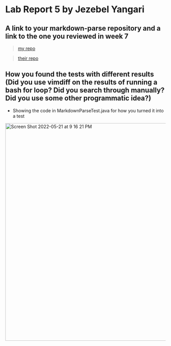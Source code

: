 # Lab Report 5 by Jezebel Yangari

## A link to your markdown-parse repository and a link to the one you reviewed in week 7
>[my repo](https://github.com/aaronchan32/markdown-parser)


>[their repo](https://github.com/httrieu/markdown-parser)

## How you found the tests with different results (Did you use vimdiff on the results of running a bash for loop? Did you search through manually? Did you use some other programmatic idea?)

- Showing the code in MarkdownParseTest.java for how you turned it into a test
<img width="682" alt="Screen Shot 2022-05-21 at 9 16 21 PM" src="https://user-images.githubusercontent.com/103277481/169678526-90824abe-b5d2-4aed-8f05-a33650b0ed81.png">
